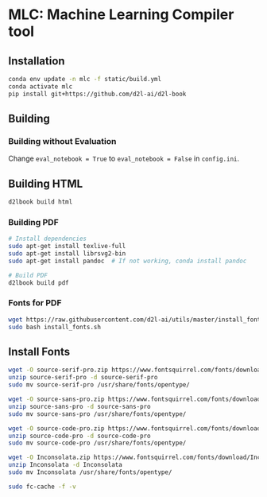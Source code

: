 # MLC: Machine Learning Compiler tool

## Installation

```bash
conda env update -n mlc -f static/build.yml
conda activate mlc
pip install git+https://github.com/d2l-ai/d2l-book
```

## Building

### Building without Evaluation

Change `eval_notebook = True` to `eval_notebook = False` in `config.ini`.

## Building HTML

```bash
d2lbook build html
```

### Building PDF

```bash
# Install dependencies
sudo apt-get install texlive-full
sudo apt-get install librsvg2-bin
sudo apt-get install pandoc  # If not working, conda install pandoc

# Build PDF
d2lbook build pdf
```

### Fonts for PDF

```bash
wget https://raw.githubusercontent.com/d2l-ai/utils/master/install_fonts.sh
sudo bash install_fonts.sh
```

## Install Fonts

```bash
wget -O source-serif-pro.zip https://www.fontsquirrel.com/fonts/download/source-serif-pro
unzip source-serif-pro -d source-serif-pro
sudo mv source-serif-pro /usr/share/fonts/opentype/

wget -O source-sans-pro.zip https://www.fontsquirrel.com/fonts/download/source-sans-pro
unzip source-sans-pro -d source-sans-pro
sudo mv source-sans-pro /usr/share/fonts/opentype/

wget -O source-code-pro.zip https://www.fontsquirrel.com/fonts/download/source-code-pro
unzip source-code-pro -d source-code-pro
sudo mv source-code-pro /usr/share/fonts/opentype/

wget -O Inconsolata.zip https://www.fontsquirrel.com/fonts/download/Inconsolata
unzip Inconsolata -d Inconsolata
sudo mv Inconsolata /usr/share/fonts/opentype/

sudo fc-cache -f -v
```
